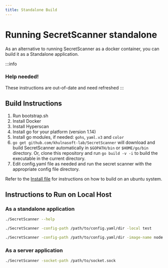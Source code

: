 ```yaml
---
title: Standalone Build
---
```


# Running SecretScanner standalone


As an alternative to running SecretScanner as a docker container, you can build it as a Standalone application.

:::info

### Help needed!

These instructions are out-of-date and need refreshed
:::

## Build Instructions

1. Run bootstrap.sh
1. Install Docker
1. Install Hyperscan
1. Install go for your platform (version 1.14)
1. Install go modules, if needed: `gohs`, `yaml.v3` and `color`
1. `go get github.com/khulnasoft-lab/SecretScanner` will download and build SecretScanner automatically in `$GOPATH/bin` or `$HOME/go/bin` directory. Or, clone this repository and run `go build -v -i` to build the executable in the current directory.
1. Edit config.yaml file as needed and run the secret scanner with the appropriate config file directory.

Refer to the [Install file](https://github.com/khulnasoft-lab/SecretScanner/blob/master/Install.Ubuntu) for instructions on how to build on an ubuntu system.

## Instructions to Run on Local Host

### As a standalone application

```bash
./SecretScanner --help

./SecretScanner -config-path /path/to/config.yaml/dir -local test

./SecretScanner -config-path /path/to/config.yaml/dir -image-name node:8.11
```

### As a server application
```bash
./SecretScanner -socket-path /path/to/socket.sock
```
